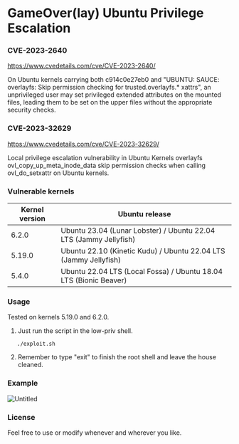 # GameOver(lay) Ubuntu Privilege Escalation

### CVE-2023-2640

https://www.cvedetails.com/cve/CVE-2023-2640/

On Ubuntu kernels carrying both c914c0e27eb0 and "UBUNTU: SAUCE: overlayfs: Skip permission checking for trusted.overlayfs.* xattrs", an unprivileged user may set privileged extended attributes on the mounted files, leading them to be set on the upper files without the appropriate security checks.

### CVE-2023-32629

https://www.cvedetails.com/cve/CVE-2023-32629/

Local privilege escalation vulnerability in Ubuntu Kernels overlayfs ovl_copy_up_meta_inode_data skip permission checks when calling ovl_do_setxattr on Ubuntu kernels.

### Vulnerable kernels

| Kernel version | Ubuntu release |
| --- | --- |
| 6.2.0 | Ubuntu 23.04 (Lunar Lobster) / Ubuntu 22.04 LTS (Jammy Jellyfish) |
| 5.19.0 | Ubuntu 22.10 (Kinetic Kudu) / Ubuntu 22.04 LTS (Jammy Jellyfish) |
| 5.4.0 | Ubuntu 22.04 LTS (Local Fossa) / Ubuntu 18.04 LTS (Bionic Beaver) |

### Usage
Tested on kernels 5.19.0 and 6.2.0.

1. Just run the script in the low-priv shell.
```
   ./exploit.sh
```
2. Remember to type "exit" to finish the root shell and leave the house cleaned.

### Example
![Untitled](https://github.com/g1vi/CVE-2023-2640-CVE-2023-32629/assets/120142960/13f8463c-6c5f-400c-a4d9-ab19cb0e5738)

### License
Feel free to use or modify whenever and wherever you like.
